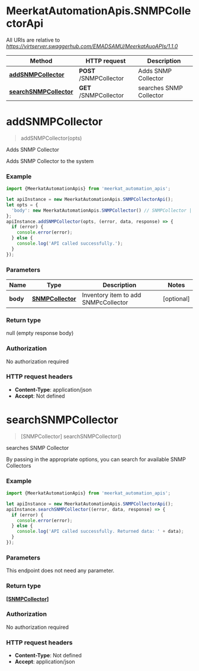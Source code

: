 # MeerkatAutomationApis.SNMPCollectorApi

All URIs are relative to *https://virtserver.swaggerhub.com/EMADSAMU/MeerkatAuoAPIs/1.1.0*

Method | HTTP request | Description
------------- | ------------- | -------------
[**addSNMPCollector**](SNMPCollectorApi.md#addSNMPCollector) | **POST** /SNMPCollector | Adds SNMP Collector
[**searchSNMPCollector**](SNMPCollectorApi.md#searchSNMPCollector) | **GET** /SNMPCollector | searches SNMP Collector

<a name="addSNMPCollector"></a>
# **addSNMPCollector**
> addSNMPCollector(opts)

Adds SNMP Collector

Adds SNMP Collector to the system

### Example
```javascript
import {MeerkatAutomationApis} from 'meerkat_automation_apis';

let apiInstance = new MeerkatAutomationApis.SNMPCollectorApi();
let opts = { 
  'body': new MeerkatAutomationApis.SNMPCollector() // SNMPCollector | Inventory item to add SNMPcCollector
};
apiInstance.addSNMPCollector(opts, (error, data, response) => {
  if (error) {
    console.error(error);
  } else {
    console.log('API called successfully.');
  }
});
```

### Parameters

Name | Type | Description  | Notes
------------- | ------------- | ------------- | -------------
 **body** | [**SNMPCollector**](SNMPCollector.md)| Inventory item to add SNMPcCollector | [optional] 

### Return type

null (empty response body)

### Authorization

No authorization required

### HTTP request headers

 - **Content-Type**: application/json
 - **Accept**: Not defined

<a name="searchSNMPCollector"></a>
# **searchSNMPCollector**
> [SNMPCollector] searchSNMPCollector()

searches SNMP Collector

By passing in the appropriate options, you can search for available SNMP Collectors 

### Example
```javascript
import {MeerkatAutomationApis} from 'meerkat_automation_apis';

let apiInstance = new MeerkatAutomationApis.SNMPCollectorApi();
apiInstance.searchSNMPCollector((error, data, response) => {
  if (error) {
    console.error(error);
  } else {
    console.log('API called successfully. Returned data: ' + data);
  }
});
```

### Parameters
This endpoint does not need any parameter.

### Return type

[**[SNMPCollector]**](SNMPCollector.md)

### Authorization

No authorization required

### HTTP request headers

 - **Content-Type**: Not defined
 - **Accept**: application/json

